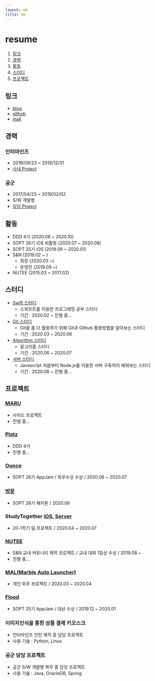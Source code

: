 ```yaml
---
layout: me
title: me
---
```


# resume

1. [링크](#링크)
2. [경력](#경력)
3. [활동](#활동)
4. [스터디](#스터디)
5. [프로젝트](#프로젝트)


## 링크 

- [blog](http://blog.5anniversary.dev)
- [github](https://github.com/5anniversary)
- [mail](mailto:oh.junhyeon95@gmail.com)

## 경력

### 인터마인즈

- 2019/09/23 ~ 2019/12/31
- [사내 Project](#이미지인식을-통한-상품-결제-키오스크)

### 공군

- 2017/04/23 ~ 2019/02/02
- S/W 개발병
- [담당 Project](#공군-담당-프로젝트)


## 활동

- DDD 4기 (2020.08 ~ 2020.10)
- SOPT 26기 iOS 비활동 (2020.07 ~ 2020.08)
- SOPT 25기 iOS (2019.09 ~ 2020.01)
- S&N (2019.02 ~ )
  - 회장 (2020.03 ~)
  - 운영진 (2019.09 ~)
- NUTEE (2015.03 ~ 2017.02)

## 스터디 

- [Swift 스터디](https://5anniversary.dev/20200110/Swift_Study) 
  - 스위프트를 이용한 프로그래밍 공부 스터디
  - 기간 : 2020.02 ~ 진행 중...
- [Git 스터디](https://5anniversary.dev/20200201/Git_Study)
  - Git을 좀 더 활용하기 위해 Git과 Github 활용방법을 알아보는 스터디
  - 기간 : 2020.03 ~ 2020.06
- [Algorithm 스터디](https://5anniversary.dev/20200614/Algorithm_Study)
  - 알고리즘 스터디
  - 기간 : 2020.06 ~ 2020.07
- [서버 스터디]()
  - Javascript 처음부터 Node.js를 이용한 서버 구축까지 배워보는 스터디
  - 기간 : 2020.08 ~ 진행 중...

## 프로젝트
### [MARU]()
- 사이드 프로젝트
- 진행 중...

### [Platz]()
- DDD 4기
- 진행 중...

### [Ounce](https://5anniversary.dev/20200727/Ounce)
- SOPT 26기 AppJam / 최우수상 수상 / 2020.06 ~ 2020.07

### [방문](https://5anniversary.dev/20200604/BangMoon)
- SOPT 26기 해커톤 / 2020.06

### StudyTogether [iOS](https://5anniversary.dev/20200401/StudyTogether_iOS), [Server](https://5anniversary.dev/20200401/StudyTogether_Server)
- 20-1학기 팀 프로젝트 / 2020.04 ~ 2020.07

### [NUTEE](https://5anniversary.dev/20200104/NUTEE-iOS)
- S&N 교내 커뮤니티 제작 프로젝트 / 교내 대회 1등상 수상 / 2019.08 ~
- 진행 중...

### [MAL(Marble Auto Launcher)](https://apps.apple.com/kr/app/mal-battery-detecter/id1514115590)
- 개인 외주 프로젝트 / 2020.03 ~ 2020.04 

### [Flood](https://5anniversary.dev/20191221/Flood_iOS)
- SOPT 25기 AppJam / 대상 수상 / 2019.12 ~ 2020.01

### 이미지인식을 통한 상품 결제 키오스크
- 인터마인즈 인턴 재직 중 담당 프로젝트
- 사용 기술 : Python, Linux

### 공군 담당 프로젝트
- 공군 S/W 개발병 복무 중 담당 프로젝트 
- 사용 기술 : Java, OracleDB, Spring


